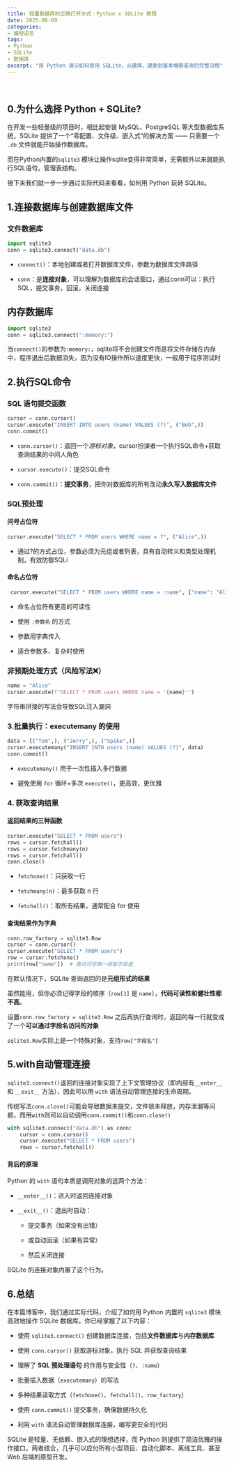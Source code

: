 ```yaml
---
title: 轻量数据库的正确打开方式：Python x SQLite 教程
date: 2025-06-09
categories:
- 编程语言
tags:
- Python
- SQLite
- 数据库
excerpt: "用 Python 演示如何使用 SQLite，从建库、建表到基本增删查改的完整流程"
---
```


&nbsp;

## 0.为什么选择 Python + SQLite?

在开发一些轻量级的项目时，相比起安装 MySQL、PostgreSQL 等大型数据库系统，SQLite 提供了一个“零配置、文件级、嵌入式”的解决方案 —— 只需要一个 `.db` 文件就能开始操作数据库。

而在Python内置的`sqlite3` 模块让操作sqlite变得非常简单，无需额外以来就能执行SQL语句，管理表结构。

接下来我们就一步一步通过实际代码来看看，如何用 Python 玩转 SQLite。

## 1.连接数据库与创建数据库文件

### 文件数据库

```python
import sqlite3
conn = sqlite3.connect("data.db")
```

- `connect()`：本地创建或者打开数据库文件，参数为数据库文件路径

- `conn`：是**连接对象**，可以理解为数据库的会话窗口，通过conn可以：执行SQL，提交事务，回滚，关闭连接

## 内存数据库

```python
import sqlite3
conn = sqlite3.connect(":memory:")
```

当`connect()`的参数为`:memory:`，sqlite将不会创建文件而是将文件存储在内存中，程序退出后数据消失，因为没有IO操作所以速度更快，一般用于程序测试时

## 2.执行SQL命令

### SQL 语句提交函数

```python
cursor = conn.cursor()
cursor.execute("INSERT INTO users (name) VALUES (?)", ("Bob",))
conn.commit()
```

- `conn.cursor()`：返回一个*游标对象*，cursor扮演者一个执行SQL命令+获取查询结果的中间人角色

- `cursor.execute()`：提交SQL命令

- `conn.commit()`：**提交事务**，把你对数据库的所有改动**永久写入数据库文件**

### SQL预处理

#### 问号占位符

```python
cursor.execute("SELECT * FROM users WHERE name = ?", ("Alice",))
```

- 通过?的方式占位，参数必须为元组或者列表，具有自动转义和类型处理机制，有效防御SQLi

#### 命名占位符

```python
 cursor.execute("SELECT * FROM users WHERE name = :name", {"name": "Alice"})
```

- 命名占位符有更高的可读性

- 使用 `:参数名` 的方式

- 参数用字典传入

- 适合参数多、复杂时使用

### 非预期处理方式（风险写法❌）

```python
name = "Alice"
cursor.execute(f"SELECT * FROM users WHERE name = '{name}'")
```

字符串拼接的写法会导致SQL注入漏洞

### 3.批量执行：executemany 的使用

```python
data = [("Tom",), ("Jerry",), ("Spike",)]
cursor.executemany("INSERT INTO users (name) VALUES (?)", data)
conn.commit()
```

- `executemany()` 用于一次性插入多行数据

- 避免使用 `for` 循环+多次 `execute()`，更高效，更优雅

### 4. 获取查询结果

#### 返回结果的三种函数

```py
cursor.execute("SELECT * FROM users")
rows = cursor.fetchall()
rows = cursor.fetchmany(n)
rows = cursor.fetchall()
conn.close()
```

- `fetchone()`：只获取一行

- `fetchmany(n)`：最多获取 n 行

- `fetchall()`：取所有结果，通常配合 for 使用

#### 查询结果作为字典

```python
conn.row_factory = sqlite3.Row
cursor = conn.cursor()
cursor.execute("SELECT * FROM users")
row = cursor.fetchone()
print(row["name"])  # 像访问字典一样取字段值
```

在默认情况下，SQLite 查询返回的是**元组形式的结果**

虽然能用，但你必须记得字段的顺序（`row[1]` 是 `name`），**代码可读性和健壮性都不高**。

设置`conn.row_factory = sqlite3.Row` 之后再执行查询时，返回的每一行就变成了一个**可以通过字段名访问的对象**

`sqlite3.Row`实际上是一个特殊对象，支持`row["字段名"]`

## 5.with自动管理连接

`sqlite3.connect()`返回的连接对象实现了上下文管理协议（即内部有`__enter__` 和 `__exit__` 方法），因此可以用 `with` 语法自动管理连接的生命周期。

传统写法`conn.close()`可能会导致数据未提交，文件锁未释放，内存泄漏等问题，而用`with`则可以自动调用`conn.commit()`和`conn.close()`

```python
with sqlite3.connect("data.db") as conn:
    cursor = conn.cursor()
    cursor.execute("SELECT * FROM users")
    rows = cursor.fetchall()
```

#### 背后的原理

Python 的 `with` 语句本质是调用对象的这两个方法：

- `__enter__()`：进入时返回连接对象

- `__exit__()`：退出时自动：
  
  - 提交事务（如果没有出错）
  
  - 或自动回滚（如果有异常）
  
  - 然后关闭连接

SQLite 的连接对象内置了这个行为。

## 6.总结

在本篇博客中，我们通过实际代码，介绍了如何用 Python 内置的 `sqlite3` 模块高效地操作 SQLite 数据库。你已经掌握了以下内容：

- 使用 `sqlite3.connect()` 创建数据库连接，包括**文件数据库**与**内存数据库**

- 使用 `conn.cursor()` 获取游标对象，执行 SQL 并获取查询结果

- 理解了 **SQL 预处理语句** 的作用与安全性（`?`、`:name`）

- 批量插入数据（`executemany`）的写法

- 多种结果读取方式（`fetchone()`、`fetchall()`、`row_factory`）

- 使用 `conn.commit()` 提交事务，确保数据持久化

- 利用 `with` 语法自动管理数据库连接，编写更安全的代码

SQLite 是轻量、无依赖、嵌入式的理想选择，而 Python 则提供了简洁优雅的操作接口。两者结合，几乎可以应付所有小型项目、自动化脚本、离线工具、甚至 Web 后端的原型开发。


